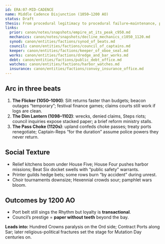 ```yaml
---
id: ERA:07-MID-CADENCE
name: Middle Cadence Disjunction (1050–1200 AO)
status: Draft
thesis: From procedural legitimacy to procedural failure—maintenance, paper, and weather grind forms down until one bad storm decade and one frontier decade snap them.
links:
  prior: canon/notes/snapshots/empire_at_its_peak_c950.md
  mechanics: canon/notes/snapshots/decline_mechanics_c1050_1120.md
  synod: canon/entities/factions/synod_of_beats.md
  council: canon/entities/factions/council_of_captains.md
  keeper: canon/entities/factions/keeper_of_oboe_seal.md
  works: canon/entities/factions/dredge_and_bar_works.md
  debt: canon/entities/factions/public_debt_office.md
  watches: canon/entities/factions/harbor_watches.md
  insurance: canon/entities/factions/convoy_insurance_office.md
---
```


## Arc in three beats
1) **The Flicker (1050–1090)**: Silt returns faster than budgets; beacon outages “temporary”; festival finance games; claims courts still work if logs are clean.  
2) **The Dim Lantern (1098–1102)**: wrecks, denied claims, Steps riots; council inquiries expose stacked paper; a brief reform ministry stalls.  
3) **The Pass Choke (1120s)**: upland confeds choke passes; treaty ports renegotiate; Captain-Reps “for the duration” assume police powers they never return.

## Social Texture
- Relief kitchens boom under House Five; House Four pushes harbor missions; Beat Six docket swells with “public safety” warrants.  
- Printer guilds hedge bets; some rows burn “by accident” during unrest.  
- Choir tournaments downsize; Hexennial crowds sour; pamphlet wars bloom.

## Outcomes by 1200 AO
- Port belt still sings the Rhythm but loyalty is **transactional**.  
- Council’s prestige = **paper without teeth** beyond the bay.  


**Leads into:** Hundred Crowns paralysis on the Ord side; Contract Ports along Sar; later religious-political fractures set the stage for Mutation Day centuries on.
